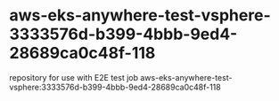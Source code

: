 # aws-eks-anywhere-test-vsphere-3333576d-b399-4bbb-9ed4-28689ca0c48f-118
repository for use with E2E test job aws-eks-anywhere-test-vsphere:3333576d-b399-4bbb-9ed4-28689ca0c48f-118
